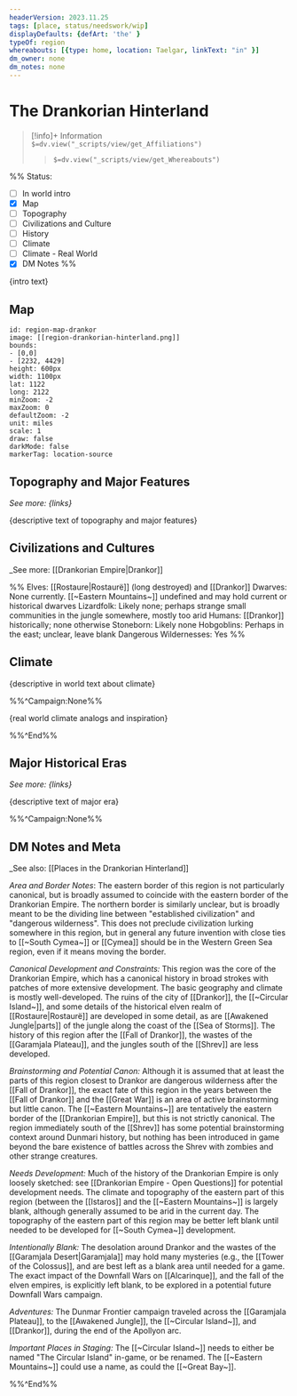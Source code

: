 ```yaml
---
headerVersion: 2023.11.25
tags: [place, status/needswork/wip]
displayDefaults: {defArt: 'the' }
typeOf: region
whereabouts: [{type: home, location: Taelgar, linkText: "in" }]
dm_owner: none
dm_notes: none
---
```

# The Drankorian Hinterland
>[!info]+ Information  
> `$=dv.view("_scripts/view/get_Affiliations")`  
>> `$=dv.view("_scripts/view/get_Whereabouts")`

%% Status:
* [ ] In world intro
* [x] Map
* [ ] Topography
* [ ] Civilizations and Culture
* [ ] History
* [ ] Climate
* [ ] Climate - Real World
* [x] DM Notes
%%

{intro text}
## Map


```leaflet 
id: region-map-drankor
image: [[region-drankorian-hinterland.png]] 
bounds: 
- [0,0]
- [2232, 4429]
height: 600px  
width: 1100px
lat: 1122
long: 2122
minZoom: -2
maxZoom: 0
defaultZoom: -2
unit: miles 
scale: 1
draw: false
darkMode: false
markerTag: location-source
```

## Topography and Major Features
_See more: {links}_

{descriptive text of topography and major features}
## Civilizations and Cultures
_See more: [[Drankorian Empire|Drankor]]

%%
Elves:  [[Rostaure|Rostaurë]] (long destroyed) and [[Drankor]]
Dwarves: None currently. [[~Eastern Mountains~]] undefined and may hold current or historical dwarves
Lizardfolk: Likely none; perhaps strange small communities in the jungle somewhere, mostly too arid
Humans: [[Drankor]] historically; none otherwise
Stoneborn:  Likely none
Hobgoblins: Perhaps in the east; unclear, leave blank
Dangerous Wildernesses: Yes
%%
## Climate

{descriptive in world text about climate}

%%^Campaign:None%%

{real world climate analogs and inspiration}

%%^End%%

## Major Historical Eras
_See more: {links}_

{descriptive text of major era}

%%^Campaign:None%%
## DM Notes and Meta
_See also: [[Places in the Drankorian Hinterland]]

*Area and Border Notes*: The eastern border of this region is not particularly canonical, but is broadly assumed to coincide with the eastern border of the Drankorian Empire. The northern border is similarly unclear, but is broadly meant to be the dividing line between "established civilization" and "dangerous wilderness". This does not preclude civilization lurking somewhere in this region, but in general any future invention with close ties to [[~South Cymea~]] or [[Cymea]] should be in the Western Green Sea region, even if it means moving the border.

*Canonical Development and Constraints:* This region was the core of the Drankorian Empire, which has a canonical history in broad strokes with patches of more extensive development. The basic geography and climate is mostly well-developed. The ruins of the city of [[Drankor]], the [[~Circular Island~]], and some details of the historical elven realm of [[Rostaure|Rostaurë]] are developed in some detail, as are [[Awakened Jungle|parts]] of the jungle along the coast of the [[Sea of Storms]]. The history of this region after the [[Fall of Drankor]], the wastes of the [[Garamjala Plateau]], and the jungles south of the [[Shrev]] are less developed.

*Brainstorming and Potential Canon:* Although it is assumed that at least the parts of this region closest to Drankor are dangerous wilderness after the [[Fall of Drankor]], the exact fate of this region in the years between the [[Fall of Drankor]] and the [[Great War]] is an area of active brainstorming but little canon. The [[~Eastern Mountains~]] are tentatively the eastern border of the [[Drankorian Empire]], but this is not strictly canonical. The region immediately south of the [[Shrev]] has some potential brainstorming context around Dunmari history, but nothing has been introduced in game beyond the bare existence of battles across the Shrev with zombies and other strange creatures. 

*Needs Development:* Much of the history of the Drankorian Empire is only loosely sketched: see [[Drankorian Empire - Open Questions]] for potential development needs. The climate and topography of the eastern part of this region (between the [[Istaros]] and the [[~Eastern Mountains~]] is largely blank, although generally assumed to be arid in the current day. The topography of the eastern part of this region may be better left blank until needed to be developed for [[~South Cymea~]] development.

*Intentionally Blank:* The desolation around Drankor and the wastes of the [[Garamjala Desert|Garamjala]] may hold many mysteries (e.g., the [[Tower of the Colossus]], and are best left as a blank area until needed for a game. The exact impact of the Downfall Wars on [[Alcarinque]], and the fall of the elven empires, is explicitly left blank, to be explored in a potential future Downfall Wars campaign. 

*Adventures:* The Dunmar Frontier campaign traveled across the [[Garamjala Plateau]], to the [[Awakened Jungle]], the [[~Circular Island~]], and [[Drankor]], during the end of the Apollyon arc. 

*Important Places in Staging:* The [[~Circular Island~]] needs to either be named "The Circular Island" in-game, or be renamed. The [[~Eastern Mountains~]] could use a name, as could the [[~Great Bay~]]. 

%%^End%%